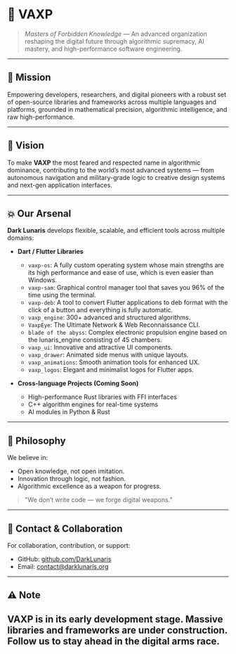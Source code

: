 # 🧠 VAXP

> *Masters of Forbidden Knowledge* — An advanced organization reshaping the digital future through algorithmic supremacy, AI mastery, and high-performance software engineering.

---

## 🚀 Mission

Empowering developers, researchers, and digital pioneers with a robust set of open-source libraries and frameworks across multiple languages and platforms, grounded in mathematical precision, algorithmic intelligence, and raw high-performance.

---

## 🏴 Vision

To make **VAXP** the most feared and respected name in algorithmic dominance, contributing to the world’s most advanced systems — from autonomous navigation and military-grade logic to creative design systems and next-gen application interfaces.

---

## 💥 Our Arsenal

**Dark Lunaris** develops flexible, scalable, and efficient tools across multiple domains:

* **Dart / Flutter Libraries**
  * `vaxp-os`: A fully custom operating system whose main strengths are its high performance and ease of use, which is even easier than Windows.
  * `vaxp-sam`: Graphical control manager tool that saves you 96% of the time using the terminal.
  * `vaxp-deb`: A tool to convert Flutter applications to deb format with the click of a button and everything is fully automatic.
  * `vaxp_engine`: 300+ advanced and structured algorithms.
  * `VaxpEye`: The Ultimate Network & Web Reconnaissance CLI.
  * `blade of the abyss`: Complex electronic propulsion engine based on the lunaris_engine consisting of 45 chambers.
  * `vaxp_ui`: Innovative and attractive UI components.
  * `vaxp_drawer`: Animated side menus with unique layouts.
  * `vaxp_animations`: Smooth animation tools for enhanced UX.
  * `vaxp_logos`: Elegant and minimalist logos for Flutter apps.

* **Cross-language Projects (Coming Soon)**

  * High-performance Rust libraries with FFI interfaces
  * C++ algorithm engines for real-time systems
  * AI modules in Python & Rust

---

## 🧬 Philosophy

We believe in:

* Open knowledge, not open imitation.
* Innovation through logic, not fashion.
* Algorithmic excellence as a weapon for progress.

> "We don’t write code — we forge digital weapons."

---

## 📡 Contact & Collaboration

For collaboration, contribution, or support:

* GitHub: [github.com/DarkLunaris](https://github.com/DarkLunaris)
* Email: [contact@darklunaris.org](mailto:contact@darklunaris.org)

---

## ⚠️ Note

## **VAXP** is in its early development stage. Massive libraries and frameworks are under construction. Follow us to stay ahead in the digital arms race.
